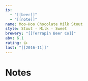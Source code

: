```yaml
---
is:
  - "[[beer]]"
  - "[[note]]"
name: Moo-Hoo Chocolate Milk Stout
style: Stout - Milk - Sweet
brewery: "[[Terrapin Beer Co]]"
abv: 6.1
rating: 👍
last: "[[2016-11]]"
---
```

# Notes

